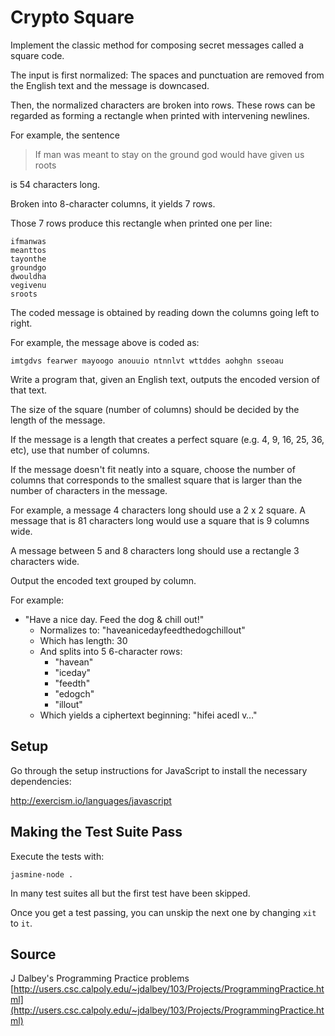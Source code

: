 # Crypto Square

Implement the classic method for composing secret messages called a square code.

The input is first normalized: The spaces and punctuation are removed
from the English text and the message is downcased.

Then, the normalized characters are broken into rows.  These rows can be
regarded as forming a rectangle when printed with intervening newlines.

For example, the sentence

> If man was meant to stay on the ground god would have given us roots

is 54 characters long.

Broken into 8-character columns, it yields 7 rows.

Those 7 rows produce this rectangle when printed one per line:

```plain
ifmanwas
meanttos
tayonthe
groundgo
dwouldha
vegivenu
sroots
```

The coded message is obtained by reading down the columns going left to
right.

For example, the message above is coded as:

```plain
imtgdvs fearwer mayoogo anouuio ntnnlvt wttddes aohghn sseoau
```

Write a program that, given an English text, outputs the encoded version
of that text.

The size of the square (number of columns) should be decided by the
length of the message.

If the message is a length that creates a perfect square (e.g. 4, 9, 16,
25, 36, etc), use that number of columns.

If the message doesn't fit neatly into a square, choose the number of
columns that corresponds to the smallest square that is larger than the
number of characters in the message.

For example, a message 4 characters long should use a 2 x 2 square. A
message that is 81 characters long would use a square that is 9 columns
wide.

A message between 5 and 8 characters long should use a rectangle 3
characters wide.

Output the encoded text grouped by column.

For example:

- "Have a nice day. Feed the dog & chill out!"
  - Normalizes to: "haveanicedayfeedthedogchillout"
  - Which has length: 30
  - And splits into 5 6-character rows:
    - "havean"
    - "iceday"
    - "feedth"
    - "edogch"
    - "illout"
  - Which yields a ciphertext beginning: "hifei acedl v…"

## Setup

Go through the setup instructions for JavaScript to
install the necessary dependencies:

http://exercism.io/languages/javascript

## Making the Test Suite Pass

Execute the tests with:

    jasmine-node .

In many test suites all but the first test have been skipped.

Once you get a test passing, you can unskip the next one by
changing `xit` to `it`.

## Source

J Dalbey's Programming Practice problems [http://users.csc.calpoly.edu/~jdalbey/103/Projects/ProgrammingPractice.html](http://users.csc.calpoly.edu/~jdalbey/103/Projects/ProgrammingPractice.html)
